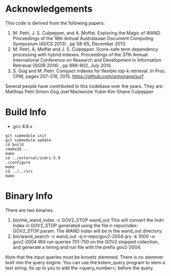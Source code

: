 Acknowledgements
======
This code is derived from the following papers:
1. M. Petri, J. S. Culpepper, and A. Moffat. Exploring the Magic of WAND.
   Proceedings of the 18th Annual Australasian Document Computing Symposium
   (ADCS 2013) , pp 58-65, December 2013.
2. M. Petri, A, Moffat and J. S. Culpepper. Score-safe term dependency
   processing with hybrid indexes. Proceedings of the 37th Annual International
   Conference on Research and Development in Information Retrieval (SIGIR 2014)
   , pp 899-902, July 2014.
3. S. Gog and M. Petri. Compact indexes for flexible top-k retrieval. In Proc.
   CPM, pages 207–218, 2015. https://github.com/simongog/surf

Several people have contributed to this codebase over the years. They are:
Matthias Petri
Simon Gog
Joel Mackenzie
Yubin Kim
Shane Culpepper

Build Info
=========
* gcc 4.8.x 

```
git submodule init
git submodule update
cd build
cmake28 ..
make
cd ../external/indri-5.9
./configure
make
cd ../../src
make
```

Binary Info
======
There are two binaries.
1. bin/mk_wand_index -c GOV2_STOP wand_out
This will convert the Indri Index in GOV2_STOP generated using the file
ir-repo/index-GOV2_STOP.param. The WAND index will be in the wand_out
directory.
2. bin/wand_search -c wand_out -q ir-repo/gov2-2004.qry -k 1000 -o
   gov2-2004 
   Will run queries 701-750 on the GOV2 stopped collection, and generate 
   a timing and run file with the prefix gov2-2004.

Note that the input queries must be krovetz stemmed. There is no stemmer
built into the query engine. You can use the kstem_query program to
stem a text string. Its up to you to add the <query_number>; before
the query.
